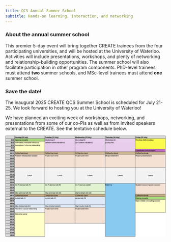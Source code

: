 ```yaml
---
title: QCS Annual Summer School
subtitle: Hands-on learning, interaction, and networking
---
```


### About the annual summer school

This premier 5-day event will bring together CREATE trainees from the four
participating universities, and will be hosted at the University of Waterloo. Activities will include
presentations, workshops, and plenty of networking and relationship-building opportunities. The
summer school will also facilitate participation in other program components. PhD-level trainees
must attend **two** summer schools, and MSc-level trainees must attend **one** summer school.

### Save the date!
The inaugural 2025 CREATE QCS Summer School is scheduled for July 21-25. We look forward to hosting you 
at the University of Waterloo!

We have planned an exciting week of workshops, networking, and presentations from some of our co-PIs as
well as from invited speakers external to the CREATE. See the tentative schedule below.

![The tentative schedule is now live, check ot out here!](/assets/img/summer_school_schedule2025.png)
